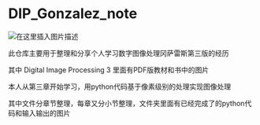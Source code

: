 # DIP_Gonzalez_note


![在这里插入图片描述](https://img-blog.csdnimg.cn/20191115171216622.png?x-oss-process=image/watermark,type_ZmFuZ3poZW5naGVpdGk,shadow_10,text_aHR0cHM6Ly9ibG9nLmNzZG4ubmV0L3FxXzQzMzA5Mjg2,size_16,color_FFFFFF,t_70)

此仓库主要用于整理和分享个人学习数字图像处理冈萨雷斯第三版的经历

其中 Digital Image Processing 3 里面有PDF版教材和书中的图片

本人从第三章开始学习，用python代码基于像素级别的处理实现图像处理

其中文件分章节整理，每章又分小节整理，文件夹里面有已经完成了的python代码和输入输出的图片